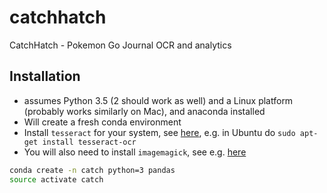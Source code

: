 # catchhatch
CatchHatch - Pokemon Go Journal OCR and analytics

## Installation

* assumes Python 3.5 (2 should work as well) and a Linux platform (probably works similarly on Mac), and anaconda installed
* Will create a fresh conda environment
* Install `tesseract` for your system, see [here](https://github.com/tesseract-ocr/tesseract/wiki), e.g. in Ubuntu do `sudo apt-get install tesseract-ocr`
* You will also need to install `imagemagick`, see e.g. [here](http://tecadmin.net/install-imagemagick-on-linux/)

```bash
conda create -n catch python=3 pandas
source activate catch
```

